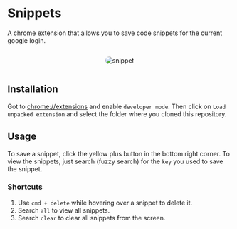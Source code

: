 # Snippets

A chrome extension that allows you to save code snippets for the current google login.

<center>
<image src="./assets/screenshot.png" alt="snippet" style="max-width: 80vw; border-radius: 1em; margin: 1em 0;"/>
</center>

<!-- ![Snippets](./assets/screenshot.png) -->

## Installation

Got to [chrome://extensions](chrome://extensions/) and enable `developer mode`. Then click on `Load unpacked extension` and select the folder where you cloned this repository.

## Usage

To save a snippet, click the yellow plus button in the bottom right corner. To view the snippets, just search (fuzzy search) for the `key` you used to save the snippet.

### Shortcuts
1. Use `cmd + delete` while hovering over a snippet to delete it. 
2. Search `all` to view all snippets.
3. Search `clear` to clear all snippets from the screen.

